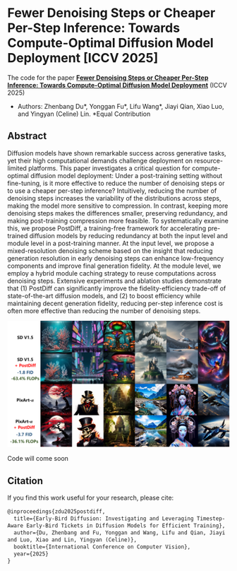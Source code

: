 # Fewer Denoising Steps or Cheaper Per-Step Inference: Towards Compute-Optimal Diffusion Model Deployment [ICCV 2025]
The code for the paper [**Fewer Denoising Steps or Cheaper Per-Step Inference: Towards Compute-Optimal Diffusion Model Deployment**](https://arxiv.org/abs/2508.06160) (ICCV 2025)
- Authors: Zhenbang Du*, Yonggan Fu*, Lifu Wang*, Jiayi Qian, Xiao Luo, and Yingyan (Celine) Lin. *Equal Contribution

## Abstract

Diffusion models have shown remarkable success across generative tasks, yet their high computational demands challenge deployment on resource-limited platforms. This paper investigates a critical question for compute-optimal diffusion model deployment: Under a post-training setting without fine-tuning, is it more effective to reduce the number of denoising steps or to use a cheaper per-step inference? Intuitively, reducing the number of denoising steps increases the variability of the distributions across steps, making the model more sensitive to compression. In contrast, keeping more denoising steps makes the differences smaller, preserving redundancy, and making post-training compression more feasible. To systematically examine this, we propose PostDiff, a training-free framework for accelerating pre-trained diffusion models by reducing redundancy at both the input level and module level in a post-training manner. At the input level, we propose a mixed-resolution denoising scheme based on the insight that reducing generation resolution in early denoising steps can enhance low-frequency components and improve final generation fidelity. At the module level, we employ a hybrid module caching strategy to reuse computations across denoising steps. Extensive experiments and ablation studies demonstrate that (1) PostDiff can significantly improve the fidelity-efficiency trade-off of state-of-the-art diffusion models, and (2) to boost efficiency while maintaining decent generation fidelity, reducing per-step inference cost is often more effective than reducing the number of denoising steps.

<p align="center">
<img width="928" alt="image" src="figures/visualization.pdf"> 
</p>

Code will come soon



## Citation

If you find this work useful for your research, please cite:

````
@inproceedings{zdu2025postdiff,
  title={Early-Bird Diffusion: Investigating and Leveraging Timestep-Aware Early-Bird Tickets in Diffusion Models for Efficient Training},
  author={Du, Zhenbang and Fu, Yonggan and Wang, Lifu and Qian, Jiayi and Luo, Xiao and Lin, Yingyan (Celine)},
  booktitle={International Conference on Computer Vision},
  year={2025}
}
````
